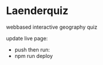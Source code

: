 # Laenderquiz

webbased interactive geography quiz

update live page: 
- push
then run:
- npm run deploy
